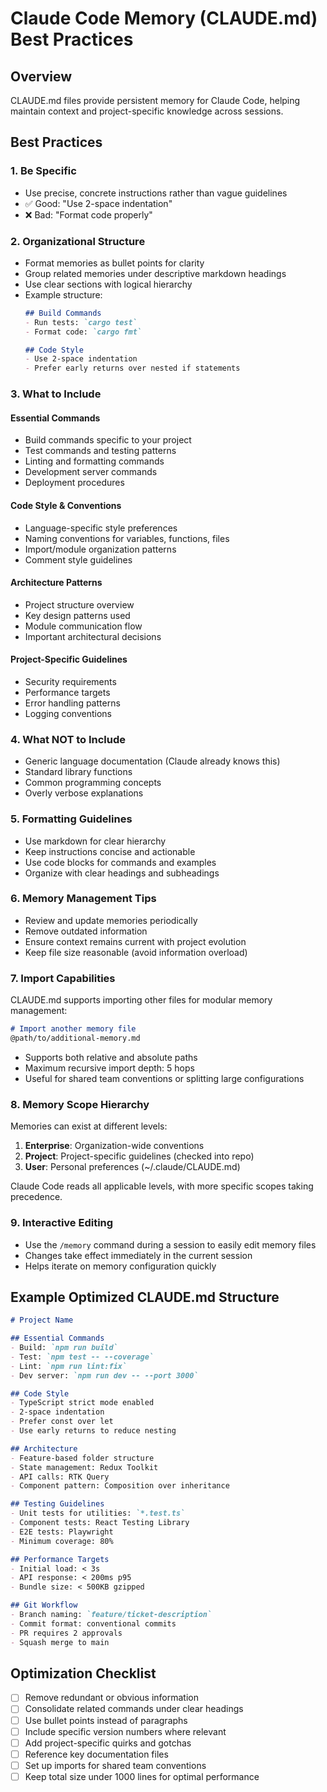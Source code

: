 # Claude Code Memory (CLAUDE.md) Best Practices

## Overview
CLAUDE.md files provide persistent memory for Claude Code, helping maintain context and project-specific knowledge across sessions.

## Best Practices

### 1. Be Specific
- Use precise, concrete instructions rather than vague guidelines
- ✅ Good: "Use 2-space indentation"
- ❌ Bad: "Format code properly"

### 2. Organizational Structure
- Format memories as bullet points for clarity
- Group related memories under descriptive markdown headings
- Use clear sections with logical hierarchy
- Example structure:
  ```markdown
  ## Build Commands
  - Run tests: `cargo test`
  - Format code: `cargo fmt`
  
  ## Code Style
  - Use 2-space indentation
  - Prefer early returns over nested if statements
  ```

### 3. What to Include

#### Essential Commands
- Build commands specific to your project
- Test commands and testing patterns
- Linting and formatting commands
- Development server commands
- Deployment procedures

#### Code Style & Conventions
- Language-specific style preferences
- Naming conventions for variables, functions, files
- Import/module organization patterns
- Comment style guidelines

#### Architecture Patterns
- Project structure overview
- Key design patterns used
- Module communication flow
- Important architectural decisions

#### Project-Specific Guidelines
- Security requirements
- Performance targets
- Error handling patterns
- Logging conventions

### 4. What NOT to Include
- Generic language documentation (Claude already knows this)
- Standard library functions
- Common programming concepts
- Overly verbose explanations

### 5. Formatting Guidelines
- Use markdown for clear hierarchy
- Keep instructions concise and actionable
- Use code blocks for commands and examples
- Organize with clear headings and subheadings

### 6. Memory Management Tips
- Review and update memories periodically
- Remove outdated information
- Ensure context remains current with project evolution
- Keep file size reasonable (avoid information overload)

### 7. Import Capabilities
CLAUDE.md supports importing other files for modular memory management:

```markdown
# Import another memory file
@path/to/additional-memory.md
```

- Supports both relative and absolute paths
- Maximum recursive import depth: 5 hops
- Useful for shared team conventions or splitting large configurations

### 8. Memory Scope Hierarchy
Memories can exist at different levels:
1. **Enterprise**: Organization-wide conventions
2. **Project**: Project-specific guidelines (checked into repo)
3. **User**: Personal preferences (~/.claude/CLAUDE.md)

Claude Code reads all applicable levels, with more specific scopes taking precedence.

### 9. Interactive Editing
- Use the `/memory` command during a session to easily edit memory files
- Changes take effect immediately in the current session
- Helps iterate on memory configuration quickly

## Example Optimized CLAUDE.md Structure

```markdown
# Project Name

## Essential Commands
- Build: `npm run build`
- Test: `npm test -- --coverage`
- Lint: `npm run lint:fix`
- Dev server: `npm run dev -- --port 3000`

## Code Style
- TypeScript strict mode enabled
- 2-space indentation
- Prefer const over let
- Use early returns to reduce nesting

## Architecture
- Feature-based folder structure
- State management: Redux Toolkit
- API calls: RTK Query
- Component pattern: Composition over inheritance

## Testing Guidelines
- Unit tests for utilities: `*.test.ts`
- Component tests: React Testing Library
- E2E tests: Playwright
- Minimum coverage: 80%

## Performance Targets
- Initial load: < 3s
- API response: < 200ms p95
- Bundle size: < 500KB gzipped

## Git Workflow
- Branch naming: `feature/ticket-description`
- Commit format: conventional commits
- PR requires 2 approvals
- Squash merge to main
```

## Optimization Checklist
- [ ] Remove redundant or obvious information
- [ ] Consolidate related commands under clear headings
- [ ] Use bullet points instead of paragraphs
- [ ] Include specific version numbers where relevant
- [ ] Add project-specific quirks and gotchas
- [ ] Reference key documentation files
- [ ] Set up imports for shared team conventions
- [ ] Keep total size under 1000 lines for optimal performance